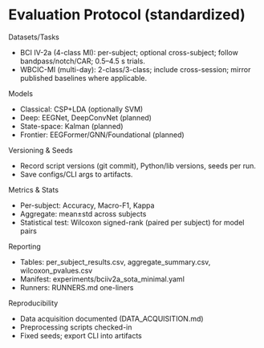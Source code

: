 # Evaluation Protocol (standardized)

Datasets/Tasks
- BCI IV-2a (4-class MI): per-subject; optional cross-subject; follow bandpass/notch/CAR; 0.5–4.5 s trials.
- WBCIC-MI (multi-day): 2-class/3-class; include cross-session; mirror published baselines where applicable.

Models
- Classical: CSP+LDA (optionally SVM)
- Deep: EEGNet, DeepConvNet (planned)
- State-space: Kalman (planned)
- Frontier: EEGFormer/GNN/Foundational (planned)

Versioning & Seeds
- Record script versions (git commit), Python/lib versions, seeds per run.
- Save configs/CLI args to artifacts.

Metrics & Stats
- Per-subject: Accuracy, Macro-F1, Kappa
- Aggregate: mean±std across subjects
- Statistical test: Wilcoxon signed-rank (paired per subject) for model pairs

Reporting
- Tables: per_subject_results.csv, aggregate_summary.csv, wilcoxon_pvalues.csv
- Manifest: experiments/bciiv2a_sota_minimal.yaml
- Runners: RUNNERS.md one-liners

Reproducibility
- Data acquisition documented (DATA_ACQUISITION.md)
- Preprocessing scripts checked-in
- Fixed seeds; export CLI into artifacts

